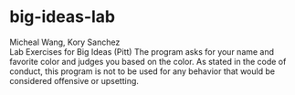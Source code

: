 # big-ideas-lab
Micheal Wang, Kory Sanchez <br />
Lab Exercises for Big Ideas (Pitt)
The program asks for your name and favorite color and judges you based on the color.
As stated in the code of conduct, this program is not to be used for any behavior that would be considered offensive or upsetting.

